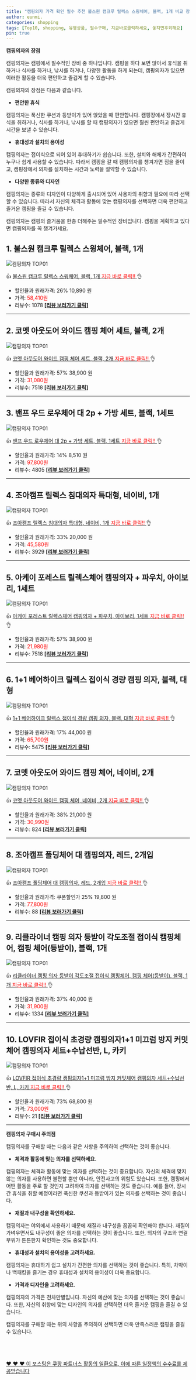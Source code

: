 ```yaml
---
title: "캠핑의자 가격 확인 필수 추천 불스원 캠크루 릴렉스 스윙체어, 블랙, 1개 비교 장점 구매가이드"
author: eunmi.
categories: shopping
tags: [Top10, shopping, 유행상품, 필수구매, 지금바로클릭하세요, 놓치면후회해요]
pin: true
---
```

**캠핑의자의 장점**

캠핑의자는 캠핑에서 필수적인 장비 중 하나입니다. 캠핑을 하다 보면 앉아서 휴식을 취하거나 식사를 하거나, 낚시를 하거나, 다양한 활동을 하게 되는데, 캠핑의자가 있으면 이러한 활동을 더욱 편안하고 즐겁게 할 수 있습니다.

캠핑의자의 장점은 다음과 같습니다.

* **편안한 휴식**

캠핑의자는 푹신한 쿠션과 등받이가 있어 앉았을 때 편안합니다. 캠핑장에서 장시간 휴식을 취하거나, 식사를 하거나, 낚시를 할 때 캠핑의자가 있으면 훨씬 편안하고 즐겁게 시간을 보낼 수 있습니다.

* **휴대성과 설치의 용이성**

캠핑의자는 접이식으로 되어 있어 휴대하기가 쉽습니다. 또한, 설치와 해체가 간편하여 누구나 쉽게 사용할 수 있습니다. 따라서 캠핑을 갈 때 캠핑의자를 챙겨가면 짐을 줄이고, 캠핑장에서 의자를 설치하는 시간과 노력을 절약할 수 있습니다.

* **다양한 종류와 디자인**

캠핑의자는 종류와 디자인이 다양하게 출시되어 있어 사용자의 취향과 필요에 따라 선택할 수 있습니다. 따라서 자신의 체격과 활동에 맞는 캠핑의자를 선택하면 더욱 편안하고 즐거운 캠핑을 즐길 수 있습니다.

캠핑의자는 캠핑의 즐거움을 한층 더해주는 필수적인 장비입니다. 캠핑을 계획하고 있다면 캠핑의자를 꼭 챙겨가세요.

   

## 1. 불스원 캠크루 릴렉스 스윙체어, 블랙, 1개

![캠핑의자 TOP01](https://thumbnail8.coupangcdn.com/thumbnails/remote/230x230ex/image/retail/images/2023/09/22/9/0/855ee21c-7334-4a58-8110-4f863dc192a6.jpg)


👍 [불스원 캠크루 릴렉스 스윙체어, 블랙, 1개 <font color=red> 지금 바로 클릭!! </font> ](https://link.coupang.com/re/AFFSDP?lptag=AF3617701&subid=GithubCoopas&pageKey=7589018420&traceid=V0-153&itemId=20050418202&vendorItemId=87265668242) 👌 


- 할인율과 원래가격: 26%  10,890   원
- 가격: <span style='color:red'>58,410원</span>
- 리뷰수: 1078  [**[리뷰 보러가기 클릭]**](https://link.coupang.com/re/AFFSDP?lptag=AF3617701&subid=GithubCoopas&pageKey=7589018420&traceid=V0-153&itemId=20050418202&vendorItemId=87265668242)

---


   

## 2. 코멧 아웃도어 와이드 캠핑 체어 세트, 블랙, 2개

![캠핑의자 TOP01](https://thumbnail6.coupangcdn.com/thumbnails/remote/230x230ex/image/retail/images/541856683313562-6ffceb6d-32d3-4986-9fce-4666cefce036.jpg)


👍 [코멧 아웃도어 와이드 캠핑 체어 세트, 블랙, 2개 <font color=red> 지금 바로 클릭!! </font> ](https://link.coupang.com/re/AFFSDP?lptag=AF3617701&subid=GithubCoopas&pageKey=4760383959&traceid=V0-153&itemId=13824961110&vendorItemId=81075175139) 👌 


- 할인율과 원래가격: 57%  38,900   원
- 가격: <span style='color:red'>31,080원</span>
- 리뷰수: 7518  [**[리뷰 보러가기 클릭]**](https://link.coupang.com/re/AFFSDP?lptag=AF3617701&subid=GithubCoopas&pageKey=4760383959&traceid=V0-153&itemId=13824961110&vendorItemId=81075175139)

---


   

## 3. 밴프 우드 로우체어 대 2p + 가방 세트, 블랙, 1세트

![캠핑의자 TOP01](https://thumbnail9.coupangcdn.com/thumbnails/remote/230x230ex/image/retail/images/2023/06/26/12/6/ab765d15-4942-42f2-86d1-d0d560f670d1.jpg)


👍 [밴프 우드 로우체어 대 2p + 가방 세트, 블랙, 1세트 <font color=red> 지금 바로 클릭!! </font> ](https://link.coupang.com/re/AFFSDP?lptag=AF3617701&subid=GithubCoopas&pageKey=7424994747&traceid=V0-153&itemId=19271449583&vendorItemId=86386637305) 👌 


- 할인율과 원래가격: 14%  8,510   원
- 가격: <span style='color:red'>97,800원</span>
- 리뷰수: 4805  [**[리뷰 보러가기 클릭]**](https://link.coupang.com/re/AFFSDP?lptag=AF3617701&subid=GithubCoopas&pageKey=7424994747&traceid=V0-153&itemId=19271449583&vendorItemId=86386637305)

---


   

## 4. 조아캠프 릴렉스 침대의자 특대형, 네이비, 1개

![캠핑의자 TOP01](https://thumbnail7.coupangcdn.com/thumbnails/remote/230x230ex/image/product/image/vendoritem/2019/04/09/3295704078/c73c7a51-3fd8-4406-92e9-fa0ef5a47464.jpg)


👍 [조아캠프 릴렉스 침대의자 특대형, 네이비, 1개 <font color=red> 지금 바로 클릭!! </font> ](https://link.coupang.com/re/AFFSDP?lptag=AF3617701&subid=GithubCoopas&pageKey=37366733&traceid=V0-153&itemId=137611616&vendorItemId=3295704078) 👌 


- 할인율과 원래가격: 33%  20,000   원
- 가격: <span style='color:red'>45,580원</span>
- 리뷰수: 3929  [**[리뷰 보러가기 클릭]**](https://link.coupang.com/re/AFFSDP?lptag=AF3617701&subid=GithubCoopas&pageKey=37366733&traceid=V0-153&itemId=137611616&vendorItemId=3295704078)

---


   

## 5. 아케이 포레스트 릴렉스체어 캠핑의자 + 파우치, 아이보리, 1세트

![캠핑의자 TOP01](https://thumbnail7.coupangcdn.com/thumbnails/remote/230x230ex/image/rs_quotation_api/uoui0bmx/ce375971328b4b4aba4077ed77ed67d1.png)


👍 [아케이 포레스트 릴렉스체어 캠핑의자 + 파우치, 아이보리, 1세트 <font color=red> 지금 바로 클릭!! </font> ](https://link.coupang.com/re/AFFSDP?lptag=AF3617701&subid=GithubCoopas&pageKey=6745936765&traceid=V0-153&itemId=15761715316&vendorItemId=84195598702) 👌 


- 할인율과 원래가격: 57%  38,900   원
- 가격: <span style='color:red'>21,980원</span>
- 리뷰수: 7518  [**[리뷰 보러가기 클릭]**](https://link.coupang.com/re/AFFSDP?lptag=AF3617701&subid=GithubCoopas&pageKey=6745936765&traceid=V0-153&itemId=15761715316&vendorItemId=84195598702)

---


   

## 6. 1+1 베어하이크 릴렉스 접이식 경량 캠핑 의자, 블랙, 대형

![캠핑의자 TOP01](https://thumbnail6.coupangcdn.com/thumbnails/remote/230x230ex/image/vendor_inventory/ca66/aab14b2a5070765898e6b2cfd8f009bdec72e475d19792a4591f4c65e296.jpg)


👍 [1+1 베어하이크 릴렉스 접이식 경량 캠핑 의자, 블랙, 대형 <font color=red> 지금 바로 클릭!! </font> ](https://link.coupang.com/re/AFFSDP?lptag=AF3617701&subid=GithubCoopas&pageKey=7622916694&traceid=V0-153&itemId=20214459353&vendorItemId=84235317575) 👌 


- 할인율과 원래가격: 17%  44,000   원
- 가격: <span style='color:red'>65,700원</span>
- 리뷰수: 5475  [**[리뷰 보러가기 클릭]**](https://link.coupang.com/re/AFFSDP?lptag=AF3617701&subid=GithubCoopas&pageKey=7622916694&traceid=V0-153&itemId=20214459353&vendorItemId=84235317575)

---


   

## 7. 코멧 아웃도어 와이드 캠핑 체어, 네이비, 2개

![캠핑의자 TOP01](https://thumbnail10.coupangcdn.com/thumbnails/remote/230x230ex/image/retail/images/9267645345161339-1b5b1be6-b388-42bd-98dc-a217db4669ff.jpg)


👍 [코멧 아웃도어 와이드 캠핑 체어, 네이비, 2개 <font color=red> 지금 바로 클릭!! </font> ](https://link.coupang.com/re/AFFSDP?lptag=AF3617701&subid=GithubCoopas&pageKey=4760383959&traceid=V0-153&itemId=6064724344&vendorItemId=73361568629) 👌 


- 할인율과 원래가격: 38%  21,000   원
- 가격: <span style='color:red'>30,990원</span>
- 리뷰수: 824  [**[리뷰 보러가기 클릭]**](https://link.coupang.com/re/AFFSDP?lptag=AF3617701&subid=GithubCoopas&pageKey=4760383959&traceid=V0-153&itemId=6064724344&vendorItemId=73361568629)

---


   

## 8. 조아캠프 폴딩체어 대 캠핑의자, 레드, 2개입

![캠핑의자 TOP01](https://thumbnail10.coupangcdn.com/thumbnails/remote/230x230ex/image/product/image/vendoritem/2019/03/25/3576928755/c13c71ad-1d14-41c7-8d79-9ce55aadb8f0.jpg)


👍 [조아캠프 폴딩체어 대 캠핑의자, 레드, 2개입 <font color=red> 지금 바로 클릭!! </font> ](https://link.coupang.com/re/AFFSDP?lptag=AF3617701&subid=GithubCoopas&pageKey=35289551&traceid=V0-153&itemId=235418209&vendorItemId=3576928755) 👌 


- 할인율과 원래가격: 쿠폰할인가 25%  19,800   원
- 가격: <span style='color:red'>77,800원</span>
- 리뷰수: 88  [**[리뷰 보러가기 클릭]**](https://link.coupang.com/re/AFFSDP?lptag=AF3617701&subid=GithubCoopas&pageKey=35289551&traceid=V0-153&itemId=235418209&vendorItemId=3576928755)

---


   

## 9. 리클라이너 캠핑 의자 등받이 각도조절 접이식 캠핑체어, 캠핑 체어(등받이), 블랙, 1개

![캠핑의자 TOP01](https://thumbnail6.coupangcdn.com/thumbnails/remote/230x230ex/image/vendor_inventory/cc66/f765c19496914ee6cb1288d1085caf2acc556cfaffcd1a37f619f3093707.jpg)


👍 [리클라이너 캠핑 의자 등받이 각도조절 접이식 캠핑체어, 캠핑 체어(등받이), 블랙, 1개 <font color=red> 지금 바로 클릭!! </font> ](https://link.coupang.com/re/AFFSDP?lptag=AF3617701&subid=GithubCoopas&pageKey=7534492782&traceid=V0-153&itemId=19791469715&vendorItemId=86894047108) 👌 


- 할인율과 원래가격: 37%  40,000   원
- 가격: <span style='color:red'>31,900원</span>
- 리뷰수: 1334  [**[리뷰 보러가기 클릭]**](https://link.coupang.com/re/AFFSDP?lptag=AF3617701&subid=GithubCoopas&pageKey=7534492782&traceid=V0-153&itemId=19791469715&vendorItemId=86894047108)

---


   

## 10. LOVFIR 접이식 초경량 캠핑의자1+1 미끄럼 방지 커밋체어 캠핑의자 세트+수납선반, L, 카키

![캠핑의자 TOP01](https://thumbnail8.coupangcdn.com/thumbnails/remote/230x230ex/image/vendor_inventory/5470/93312edc29c9c54b1e670640b9c528d4746fad6a20ed752ba5f5bbd4f28a.jpg)


👍 [LOVFIR 접이식 초경량 캠핑의자1+1 미끄럼 방지 커밋체어 캠핑의자 세트+수납선반, L, 카키 <font color=red> 지금 바로 클릭!! </font> ](https://link.coupang.com/re/AFFSDP?lptag=AF3617701&subid=GithubCoopas&pageKey=7235412784&traceid=V0-153&itemId=18370323445&vendorItemId=85513845933) 👌 


- 할인율과 원래가격: 73%  68,800   원
- 가격: <span style='color:red'>73,000원</span>
- 리뷰수: 21  [**[리뷰 보러가기 클릭]**](https://link.coupang.com/re/AFFSDP?lptag=AF3617701&subid=GithubCoopas&pageKey=7235412784&traceid=V0-153&itemId=18370323445&vendorItemId=85513845933)

---
**캠핑의자 구매시 주의점**

캠핑의자를 구매할 때는 다음과 같은 사항을 주의하여 선택하는 것이 좋습니다.

* **체격과 활동에 맞는 의자를 선택하세요.**

캠핑의자는 체격과 활동에 맞는 의자를 선택하는 것이 중요합니다. 자신의 체격에 맞지 않는 의자를 사용하면 불편할 뿐만 아니라, 안전사고의 위험도 있습니다. 또한, 캠핑에서 어떤 활동을 주로 할 것인지 고려하여 의자를 선택하는 것도 좋습니다. 예를 들어, 장시간 휴식을 취할 예정이라면 푹신한 쿠션과 등받이가 있는 의자를 선택하는 것이 좋습니다.

* **재질과 내구성을 확인하세요.**

캠핑의자는 야외에서 사용하기 때문에 재질과 내구성을 꼼꼼히 확인해야 합니다. 재질이 가벼우면서도 내구성이 좋은 의자를 선택하는 것이 좋습니다. 또한, 의자의 구조와 연결부위가 튼튼한지 확인하는 것도 중요합니다.

* **휴대성과 설치의 용이성을 고려하세요.**

캠핑의자는 휴대하기 쉽고 설치가 간편한 의자를 선택하는 것이 좋습니다. 특히, 차박이나 백패킹을 즐기는 경우 휴대성과 설치의 용이성이 더욱 중요합니다.

* **가격과 디자인을 고려하세요.**

캠핑의자의 가격은 천차만별입니다. 자신의 예산에 맞는 의자를 선택하는 것이 좋습니다. 또한, 자신의 취향에 맞는 디자인의 의자를 선택하면 더욱 즐거운 캠핑을 즐길 수 있습니다.

캠핑의자를 구매할 때는 위의 사항을 주의하여 선택하면 더욱 만족스러운 캠핑을 즐길 수 있습니다.<br><br><br><br><br> [ ❤ ❤ ❤ 이 포스팅은 쿠팡 파트너스 활동의 일환으로, 이에 따른 일정액의 수수료를 제공받습니다](https://link.coupang.com/a/bcEFyh)